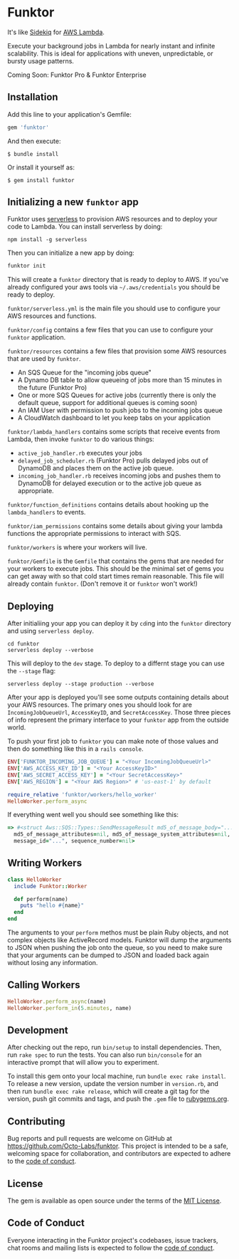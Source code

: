 # Funktor

It's like [Sidekiq](https://sidekiq.org/) for [AWS Lambda](https://aws.amazon.com/lambda/).

Execute your background jobs in Lambda for nearly instant and infinite scalability. This is ideal for
applications with uneven, unpredictable, or bursty usage patterns.

Coming Soon: Funktor Pro & Funktor Enterprise

## Installation

Add this line to your application's Gemfile:

```ruby
gem 'funktor'
```

And then execute:

    $ bundle install

Or install it yourself as:

    $ gem install funktor

## Initializing a new `funktor` app

Funktor uses [serverless](https://www.serverless.com/) to provision AWS resources and to deploy your
code to Lambda. You can install serverless by doing:

```
npm install -g serverless
```

Then you can initialize a new app by doing:


```bash
funktor init
```

This will create a `funktor` directory that is ready to deploy to AWS. If you've already configured
your aws tools via `~/.aws/credentials` you should be ready to deploy.

`funktor/serverless.yml` is the main file you should use to configure your AWS resources and functions.

`funktor/config` contains a few files that you can use to configure your `funktor` application.

`funktor/resources` contains a few files that provision some AWS resources that are used by `funktor`.
* An SQS Queue for the "incoming jobs queue"
* A Dynamo DB table to allow queueing of jobs more than 15 minutes in the future (Funktor Pro)
* One or more SQS Queues for active jobs (currently there is only the default queue, support for additional queues is coming soon)
* An IAM User with permission to push jobs to the incoming jobs queue
* A CloudWatch dashboard to let you keep tabs on your application

`funktor/lambda_handlers` contains some scripts that receive events from Lambda, then invoke `funktor` to
do various things:
* `active_job_handler.rb` executes your jobs
* `delayed_job_scheduler.rb` (Funktor Pro) pulls delayed jobs out of DynamoDB and places them on the active job queue.
* `incoming_job_handler.rb` receives incoming jobs and pushes them to DynamoDB for delayed execution or to the active job queue as appropriate.

`funktor/function_definitions` contains details about hooking up the `lambda_handlers` to events.

`funktor/iam_permissions` contains some details about giving your lambda functions the appropriate permissions
to interact with SQS.

`funktor/workers` is where your workers will live.

`funktor/Gemfile` is the `Gemfile` that contains the gems that are needed for your workers to execute
jobs. This should be the minimal set of gems you can get away with so that cold start times remain reasonable.
This file will already contain `funktor`. (Don't remove it or `funktor` won't work!)

## Deploying

After initialiing your app you can deploy it by `cd`ing into the `funktor` directory and using
`serverless deploy`.

```
cd funktor
serverless deploy --verbose
```

This will deploy to the `dev` stage. To deploy to a differnt stage you can use the `--stage` flag:

```
serverless deploy --stage production --verbose
```

After your app is deployed you'll see some outputs containing details about your AWS resources. The
primary ones you should look for are `IncomingJobQueueUrl`, `AccessKeyID`, and `SecretAccessKey`.
Those three pieces of info represent the primary interface to your `funktor` app from the outside world.

To push your first job to `funktor` you can make note of those values and then do something like this
in a `rails console`.

```ruby
ENV['FUNKTOR_INCOMING_JOB_QUEUE'] = "<Your IncomingJobQueueUrl>"
ENV['AWS_ACCESS_KEY_ID'] = "<Your AccessKeyID>"
ENV['AWS_SECRET_ACCESS_KEY'] = "<Your SecretAccessKey>"
ENV['AWS_REGION'] = "<Your AWS Region>" # 'us-east-1' by default

require_relative 'funktor/workers/hello_worker'
HelloWorker.perform_async
```

If everything went well you should see something like this:

```ruby
=> #<struct Aws::SQS::Types::SendMessageResult md5_of_message_body="...",
  md5_of_message_attributes=nil, md5_of_message_system_attributes=nil,
  message_id="...", sequence_number=nil>
```

## Writing Workers

```ruby
class HelloWorker
  include Funktor::Worker

  def perform(name)
    puts "hello #{name}"
  end
end
```

The arguments to your `perform` methos must be plain Ruby objects, and not complex objects like ActiveRecord
models. Funktor will dump the arguments to JSON when pushing the job onto the queue, so you need to make sure
that your arguments can be dumped to JSON and loaded back again without losing any information.

## Calling Workers

```ruby
HelloWorker.perform_async(name)
HelloWorker.perform_in(5.minutes, name)
```

## Development

After checking out the repo, run `bin/setup` to install dependencies. Then, run `rake spec` to run the tests. You can also run `bin/console` for an interactive prompt that will allow you to experiment.

To install this gem onto your local machine, run `bundle exec rake install`. To release a new version, update the version number in `version.rb`, and then run `bundle exec rake release`, which will create a git tag for the version, push git commits and tags, and push the `.gem` file to [rubygems.org](https://rubygems.org).

## Contributing

Bug reports and pull requests are welcome on GitHub at https://github.com/Octo-Labs/funktor. This project is intended to be a safe, welcoming space for collaboration, and contributors are expected to adhere to the [code of conduct](https://github.com/[USERNAME]/funktor/blob/master/CODE_OF_CONDUCT.md).


## License

The gem is available as open source under the terms of the [MIT License](https://opensource.org/licenses/MIT).

## Code of Conduct

Everyone interacting in the Funktor project's codebases, issue trackers, chat rooms and mailing lists is expected to follow the [code of conduct](https://github.com/Octo-Labs/funktor/blob/master/CODE_OF_CONDUCT.md).
